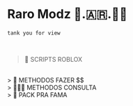 # Raro Modz 🐀.🇦🇷.🥷🏼

`tank you for view`

<br>

> 📜 SCRIPTS ROBLOX
<br>
> 💸 METHODOS FAZER $$
<br>
> 🕵🏼‍♂️ METHODOS CONSULTA
<br>
> 🚀 PACK PRA FAMA
<br>
